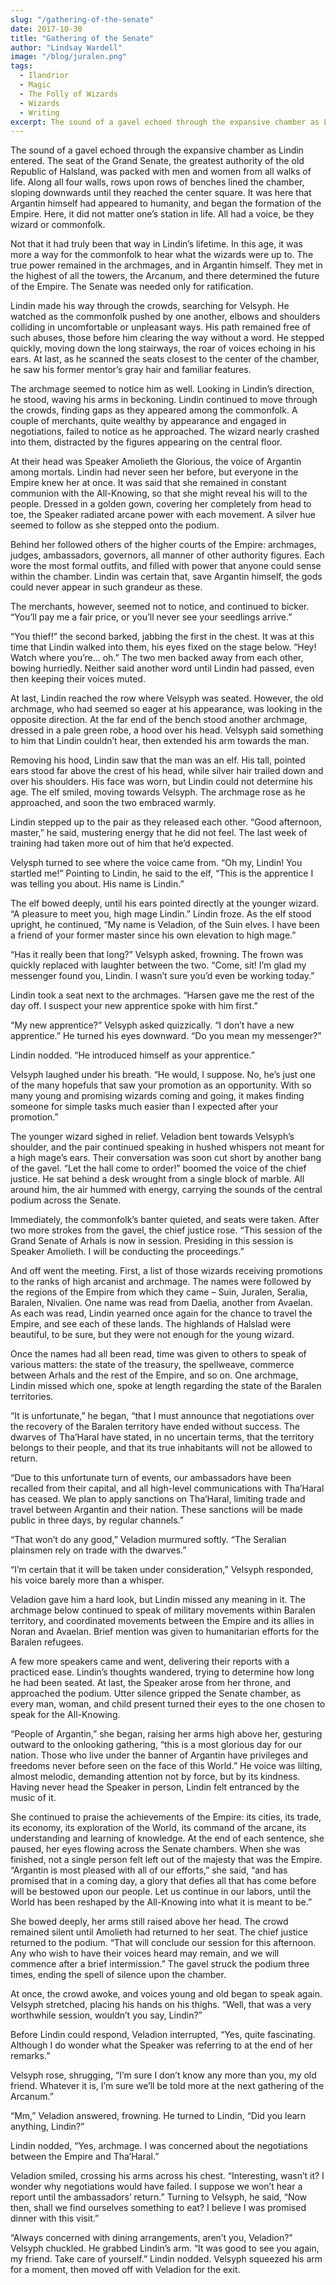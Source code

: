 ```yaml
---
slug: "/gathering-of-the-senate"
date: 2017-10-30
title: "Gathering of the Senate"
author: "Lindsay Wardell"
image: "/blog/juralen.png"
tags:
  - Ilandrior
  - Magic
  - The Folly of Wizards
  - Wizards
  - Writing
excerpt: The sound of a gavel echoed through the expansive chamber as Lindin entered. The seat of the Grand Senate, the greatest authority of the old Republic of Halsland, was packed with men and women from all walks of life.
---
```

The sound of a gavel echoed through the expansive chamber as Lindin entered. The seat of the Grand Senate, the greatest authority of the old Republic of Halsland, was packed with men and women from all walks of life. Along all four walls, rows upon rows of benches lined the chamber, sloping downwards until they reached the center square. It was here that Argantin himself had appeared to humanity, and began the formation of the Empire. Here, it did not matter one’s station in life. All had a voice, be they wizard or commonfolk.

Not that it had truly been that way in Lindin’s lifetime. In this age, it was more a way for the commonfolk to hear what the wizards were up to. The true power remained in the archmages, and in Argantin himself. They met in the highest of all the towers, the Arcanum, and there determined the future of the Empire. The Senate was needed only for ratification.

Lindin made his way through the crowds, searching for Velsyph. He watched as the commonfolk pushed by one another, elbows and shoulders colliding in uncomfortable or unpleasant ways. His path remained free of such abuses, those before him clearing the way without a word. He stepped quickly, moving down the long stairways, the roar of voices echoing in his ears. At last, as he scanned the seats closest to the center of the chamber, he saw his former mentor’s gray hair and familiar features.

The archmage seemed to notice him as well. Looking in Lindin’s direction, he stood, waving his arms in beckoning. Lindin continued to move through the crowds, finding gaps as they appeared among the commonfolk. A couple of merchants, quite wealthy by appearance and engaged in negotiations, failed to notice as he approached. The wizard nearly crashed into them, distracted by the figures appearing on the central floor.

At their head was Speaker Amolieth the Glorious, the voice of Argantin among mortals. Lindin had never seen her before, but everyone in the Empire knew her at once. It was said that she remained in constant communion with the All-Knowing, so that she might reveal his will to the people. Dressed in a golden gown, covering her completely from head to toe, the Speaker radiated arcane power with each movement. A silver hue seemed to follow as she stepped onto the podium.

Behind her followed others of the higher courts of the Empire: archmages, judges, ambassadors, governors, all manner of other authority figures. Each wore the most formal outfits, and filled with power that anyone could sense within the chamber. Lindin was certain that, save Argantin himself, the gods could never appear in such grandeur as these.

The merchants, however, seemed not to notice, and continued to bicker. “You’ll pay me a fair price, or you’ll never see your seedlings arrive.”

“You thief!” the second barked, jabbing the first in the chest. It was at this time that Lindin walked into them, his eyes fixed on the stage below. “Hey! Watch where you’re… oh.” The two men backed away from each other, bowing hurriedly. Neither said another word until Lindin had passed, even then keeping their voices muted.

At last, Lindin reached the row where Velsyph was seated. However, the old archmage, who had seemed so eager at his appearance, was looking in the opposite direction. At the far end of the bench stood another archmage, dressed in a pale green robe, a hood over his head. Velsyph said something to him that Lindin couldn’t hear, then extended his arm towards the man.

Removing his hood, Lindin saw that the man was an elf. His tall, pointed ears stood far above the crest of his head, while silver hair trailed down and over his shoulders. His face was worn, but Lindin could not determine his age. The elf smiled, moving towards Velsyph. The archmage rose as he approached, and soon the two embraced warmly.

Lindin stepped up to the pair as they released each other. “Good afternoon, master,” he said, mustering energy that he did not feel. The last week of training had taken more out of him that he’d expected.

Velysph turned to see where the voice came from. “Oh my, Lindin! You startled me!” Pointing to Lindin, he said to the elf, “This is the apprentice I was telling you about. His name is Lindin.”

The elf bowed deeply, until his ears pointed directly at the younger wizard. “A pleasure to meet you, high mage Lindin.” Lindin froze. As the elf stood upright, he continued, “My name is Veladion, of the Suin elves. I have been a friend of your former master since his own elevation to high mage.”

“Has it really been that long?” Velsyph asked, frowning. The frown was quickly replaced with laughter between the two. “Come, sit! I’m glad my messenger found you, Lindin. I wasn’t sure you’d even be working today.”

Lindin took a seat next to the archmages. “Harsen gave me the rest of the day off. I suspect your new apprentice spoke with him first.”

“My new apprentice?” Velsyph asked quizzically. “I don’t have a new apprentice.” He turned his eyes downward. “Do you mean my messenger?”

Lindin nodded. “He introduced himself as your apprentice.”

Velsyph laughed under his breath. “He would, I suppose. No, he’s just one of the many hopefuls that saw your promotion as an opportunity. With so many young and promising wizards coming and going, it makes finding someone for simple tasks much easier than I expected after your promotion.”

The younger wizard sighed in relief. Veladion bent towards Velsyph’s shoulder, and the pair continued speaking in hushed whispers not meant for a high mage’s ears. Their conversation was soon cut short by another bang of the gavel. “Let the hall come to order!” boomed the voice of the chief justice. He sat behind a desk wrought from a single block of marble. All around him, the air hummed with energy, carrying the sounds of the central podium across the Senate.

Immediately, the commonfolk’s banter quieted, and seats were taken. After two more strokes from the gavel, the chief justice rose. “This session of the Grand Senate of Arhals is now in session. Presiding in this session is Speaker Amolieth. I will be conducting the proceedings.”

And off went the meeting. First, a list of those wizards receiving promotions to the ranks of high arcanist and archmage. The names were followed by the regions of the Empire from which they came – Suin, Juralen, Seralia, Baralen, Nivalien. One name was read from Daelia, another from Avaelan. As each was read, Lindin yearned once again for the chance to travel the Empire, and see each of these lands. The highlands of Halslad were beautiful, to be sure, but they were not enough for the young wizard.

Once the names had all been read, time was given to others to speak of various matters: the state of the treasury, the spellweave, commerce between Arhals and the rest of the Empire, and so on. One archmage, Lindin missed which one, spoke at length regarding the state of the Baralen territories.

“It is unfortunate,” he began, “that I must announce that negotiations over the recovery of the Baralen territory have ended without success. The dwarves of Tha’Haral have stated, in no uncertain terms, that the territory belongs to their people, and that its true inhabitants will not be allowed to return.

“Due to this unfortunate turn of events, our ambassadors have been recalled from their capital, and all high-level communications with Tha’Haral has ceased. We plan to apply sanctions on Tha’Haral, limiting trade and travel between Argantin and their nation. These sanctions will be made public in three days, by regular channels.”

“That won’t do any good,” Veladion murmured softly. “The Seralian plainsmen rely on trade with the dwarves.”

“I’m certain that it will be taken under consideration,” Velsyph responded, his voice barely more than a whisper.

Veladion gave him a hard look, but Lindin missed any meaning in it. The archmage below continued to speak of military movements within Baralen territory, and coordinated movements between the Empire and its allies in Noran and Avaelan. Brief mention was given to humanitarian efforts for the Baralen refugees.

A few more speakers came and went, delivering their reports with a practiced ease. Lindin’s thoughts wandered, trying to determine how long he had been seated. At last, the Speaker arose from her throne, and approached the podium. Utter silence gripped the Senate chamber, as every man, woman, and child present turned their eyes to the one chosen to speak for the All-Knowing.

“People of Argantin,” she began, raising her arms high above her, gesturing outward to the onlooking gathering, “this is a most glorious day for our nation. Those who live under the banner of Argantin have privileges and freedoms never before seen on the face of this World.” He voice was lilting, almost melodic, demanding attention not by force, but by its kindness. Having never head the Speaker in person, Lindin felt entranced by the music of it.

She continued to praise the achievements of the Empire: its cities, its trade, its economy, its exploration of the World, its command of the arcane, its understanding and learning of knowledge. At the end of each sentence, she paused, her eyes flowing across the Senate chambers. When she was finished, not a single person felt left out of the majesty that was the Empire. “Argantin is most pleased with all of our efforts,” she said, “and has promised that in a coming day, a glory that defies all that has come before will be bestowed upon our people. Let us continue in our labors, until the World has been reshaped by the All-Knowing into what it is meant to be.”

She bowed deeply, her arms still raised above her head. The crowd remained silent until Amolieth had returned to her seat. The chief justice returned to the podium. “That will conclude our session for this afternoon. Any who wish to have their voices heard may remain, and we will commence after a brief intermission.” The gavel struck the podium three times, ending the spell of silence upon the chamber.

At once, the crowd awoke, and voices young and old began to speak again. Velsyph stretched, placing his hands on his thighs. “Well, that was a very worthwhile session, wouldn’t you say, Lindin?”

Before Lindin could respond, Veladion interrupted, “Yes, quite fascinating. Although I do wonder what the Speaker was referring to at the end of her remarks.”

Velsyph rose, shrugging, “I’m sure I don’t know any more than you, my old friend. Whatever it is, I’m sure we’ll be told more at the next gathering of the Arcanum.”

“Mm,” Veladion answered, frowning. He turned to Lindin, “Did you learn anything, Lindin?”

Lindin nodded, “Yes, archmage. I was concerned about the negotiations between the Empire and Tha’Haral.”

Veladion smiled, crossing his arms across his chest. “Interesting, wasn’t it? I wonder why negotiations would have failed. I suppose we won’t hear a report until the ambassadors’ return.” Turning to Velsyph, he said, “Now then, shall we find ourselves something to eat? I believe I was promised dinner with this visit.”

“Always concerned with dining arrangements, aren’t you, Veladion?” Velsyph chuckled. He grabbed Lindin’s arm. “It was good to see you again, my friend. Take care of yourself.” Lindin nodded. Velsyph squeezed his arm for a moment, then moved off with Veladion for the exit.